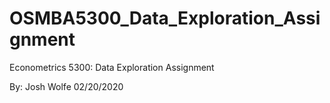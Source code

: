 # OSMBA5300_Data_Exploration_Assignment
 Econometrics 5300: Data Exploration Assignment
 
 By: Josh Wolfe
 02/20/2020